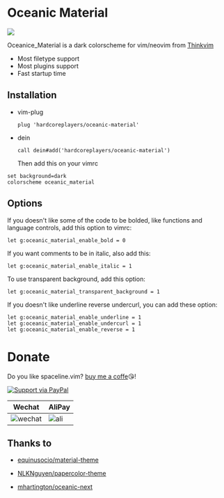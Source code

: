 # Oceanic Material

![](https://user-images.githubusercontent.com/41671631/81046200-6a971880-8eea-11ea-999d-4170a364ec1d.png)

Oceanice_Material is a dark colorscheme for vim/neovim from
[Thinkvim](https://github.com/hardcoreplayers/ThinkVim)

- Most filetype support
- Most plugins support
- Fast startup time

## Installation

- vim-plug
  ```viml
  plug 'hardcoreplayers/oceanic-material'
  ```
- dein
  ```viml
  call dein#add('hardcoreplayers/oceanic-material')
  ```
  Then add this on your vimrc

```viml
set background=dark
colorscheme oceanic_material
```

## Options

If you doesn't like some of the code to be bolded, like functions and language controls, add this option to vimrc:

```viml
let g:oceanic_material_enable_bold = 0
```

If you want comments to be in italic, also add this:

```viml
let g:oceanic_material_enable_italic = 1
```

To use transparent background, add this option:

```viml
let g:oceanic_material_transparent_background = 1
```

If you doesn't like underline reverse undercurl, you can add these option:

```viml
let g:oceanic_material_enable_underline = 1
let g:oceanic_material_enable_undercurl = 1
let g:oceanic_material_enable_reverse = 1
```

# Donate

Do you like spaceline.vim? [buy me a coffe](https://salt.bountysource.com/teams/thinkvim-taigacute)😘!

[![Support via PayPal](https://cdn.rawgit.com/twolfson/paypal-github-button/1.0.0/dist/button.svg)](https://www.paypal.me/bobbyhub)

| Wechat                                                                                                          | AliPay                                                                                                       |
| --------------------------------------------------------------------------------------------------------------- | ------------------------------------------------------------------------------------------------------------ |
| ![wechat](https://user-images.githubusercontent.com/41671631/84404718-c8312a00-ac39-11ea-90d7-ee679fbb3705.png) | ![ali](https://user-images.githubusercontent.com/41671631/84403276-1a714b80-ac38-11ea-8607-8492df84e516.png) |

## Thanks to

- [equinusocio/material-theme](https://github.com/equinusocio/material-theme)

- [NLKNguyen/papercolor-theme](https://github.com/NLKNguyen/papercolor-theme)

- [mhartington/oceanic-next](https://github.com/mhartington/oceanic-next)
